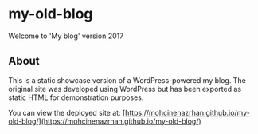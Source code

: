 # my-old-blog

Welcome to 'My blog' version 2017

## About

This is a static showcase version of a WordPress-powered my blog. The original site was developed using WordPress but has been exported as static HTML for demonstration purposes.

You can view the deployed site at: [https://mohcinenazrhan.github.io/my-old-blog/](https://mohcinenazrhan.github.io/my-old-blog/)

